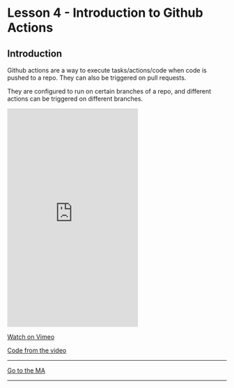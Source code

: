 # Lesson 4 - Introduction to Github Actions

## Introduction

Github actions are a way to execute tasks/actions/code when code is pushed to a repo. They can also be triggered on pull requests.

They are configured to run on certain branches of a repo, and different actions can be triggered on different branches.

<iframe src="https://player.vimeo.com/video/506995445" height="500" frameborder="0" allow="autoplay; fullscreen; picture-in-picture" allowfullscreen></iframe>

<a href="https://vimeo.com/506995445/37e0ac8969" target="_blank">Watch on Vimeo</a>

<a href="https://github.com/NoroffFEU/introduction-to-github-actions" target="_blank">Code from the video</a>

---

[Go to the MA](ma)

---

